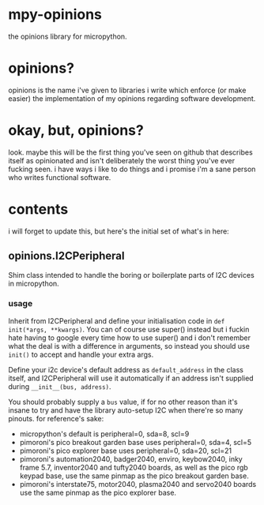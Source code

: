 # mpy-opinions
the opinions library for micropython.

# opinions?
opinions is the name i've given to libraries i write which enforce (or make easier) the implementation of my opinions regarding software development.

# okay, but, opinions?
look. maybe this will be the first thing you've seen on github that describes itself as opinionated and isn't deliberately the worst thing you've ever fucking seen. i have ways i like to do things and i promise i'm a sane person who writes functional software.

# contents
i will forget to update this, but here's the initial set of what's in here:

## opinions.I2CPeripheral
Shim class intended to handle the boring or boilerplate parts of I2C devices in micropython.

### usage
Inherit from I2CPeripheral and define your initialisation code in `def init(*args, **kwargs)`. You can of course use super() instead but i fuckin hate having to google every time how to use super() and i don't remember what the deal is with a difference in arguments, so instead you should use `init()` to accept and handle your extra args.

Define your i2c device's default address as `default_address` in the class itself, and I2CPeripheral will use it automatically if an address isn't supplied during `__init__(bus, address)`.

You should probably supply a `bus` value, if for no other reason than it's insane to try and have the library auto-setup I2C when there're so many pinouts. for reference's sake:
* micropython's default is peripheral=0, sda=8, scl=9
* pimoroni's pico breakout garden base uses peripheral=0, sda=4, scl=5
* pimoroni's pico explorer base uses peripheral=0, sda=20, scl=21
* pimoroni's automation2040, badger2040, enviro, keybow2040, inky frame 5.7, inventor2040 and tufty2040 boards, as well as the pico rgb keypad base, use the same pinmap as the pico breakout garden base.
* pimoroni's interstate75, motor2040, plasma2040 and servo2040 boards use the same pinmap as the pico explorer base.
